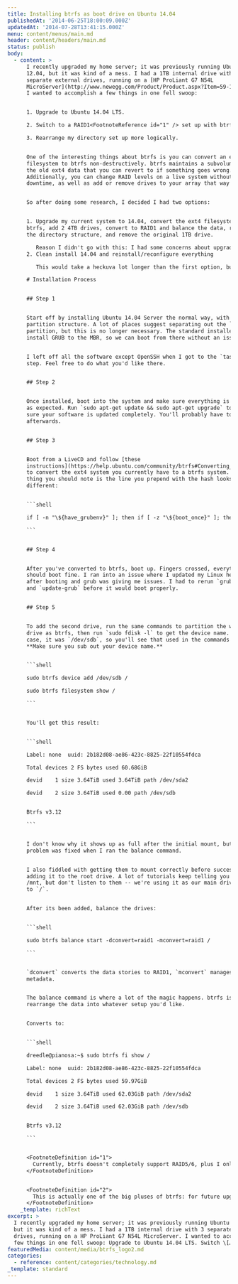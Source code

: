 ```yaml
---
title: Installing btrfs as boot drive on Ubuntu 14.04
publishedAt: '2014-06-25T18:00:09.000Z'
updatedAt: '2014-07-28T13:41:15.000Z'
menu: content/menus/main.md
header: content/headers/main.md
status: publish
body:
  - content: >
      I recently upgraded my home server; it was previously running Ubuntu
      12.04, but it was kind of a mess. I had a 1TB internal drive with 3
      separate external drives, running on a [HP ProLiant G7 N54L
      MicroServer](http://www.newegg.com/Product/Product.aspx?Item=59-107-921).
      I wanted to accomplish a few things in one fell swoop:


      1. Upgrade to Ubuntu 14.04 LTS.

      2. Switch to a RAID1<FootnoteReference id="1" /> set up with btrfs.

      3. Rearrange my directory set up more logically.


      One of the interesting things about btrfs is you can convert an ext4
      filesystem to btrfs non-destructively. btrfs maintains a subvolume with
      the old ext4 data that you can revert to if something goes wrong.
      Additionally, you can change RAID levels on a live system without any
      downtime, as well as add or remove drives to your array that way as well.


      So after doing some research, I decided I had two options:


      1. Upgrade my current system to 14.04, convert the ext4 filesystem to
      btrfs, add 2 4TB drives, convert to RAID1 and balance the data, rearrange
      the directory structure, and remove the original 1TB drive.

         Reason I didn't go with this: I had some concerns about upgrading to 12.04 "live", which is required because btrfs wasn't available in that version.<FootnoteReference id="2" /> I wouldn't have any backup or way to revert to my old system if something went wrong. Additionally, I had some software installed on my old system that I didn't really need (MySQL, Apache, plus some drivers for scanners and other things), and a clean install would give me a chance to wipe and reconfigure everything over again.
      2. Clean install 14.04 and reinstall/reconfigure everything

         This would take a heckuva lot longer than the first option, but would leave me with a new clean setup after I was finished.

      # Installation Process


      ## Step 1


      Start off by installing Ubuntu 14.04 Server the normal way, with a normal
      partition structure. A lot of places suggest separating out the `/boot`
      partition, but this is no longer necessary. The standard installer will
      install GRUB to the MBR, so we can boot from there without an issue.


      I left off all the software except OpenSSH when I got to the `tasksel`
      step. Feel free to do what you'd like there.


      ## Step 2


      Once installed, boot into the system and make sure everything is working
      as expected. Run `sudo apt-get update && sudo apt-get upgrade` to make
      sure your software is updated completely. You'll probably have to reboot
      afterwards.


      ## Step 3


      Boot from a LiveCD and follow [these
      instructions](https://help.ubuntu.com/community/btrfs#Converting_Ubuntu_12.10_ext4_root_filesystem)
      to convert the ext4 system you currently have to a btrfs system. The only
      thing you should note is the line you prepend with the hash looks a little
      different:


      ```shell

      if [ -n "\${have_grubenv}" ]; then if [ -z "\${boot_once}" ]; then save_env recordfail; fi; fi

      ```


      ## Step 4


      After you've converted to btrfs, boot up. Fingers crossed, everything
      should boot fine. I ran into an issue where I updated my Linux headers
      after booting and grub was giving me issues. I had to rerun `grub-install`
      and `update-grub` before it would boot properly.


      ## Step 5


      To add the second drive, run the same commands to partition the whole
      drive as btrfs, then run `sudo fdisk -l` to get the device name. In my
      case, it was `/dev/sdb`, so you'll see that used in the commands below.
      **Make sure you sub out your device name.**


      ```shell

      sudo btrfs device add /dev/sdb /

      sudo btrfs filesystem show /

      ```


      You'll get this result:


      ```shell

      Label: none  uuid: 2b182d08-ae86-423c-8825-22f10554fdca

      Total devices 2 FS bytes used 60.68GiB

      devid    1 size 3.64TiB used 3.64TiB path /dev/sda2

      devid    2 size 3.64TiB used 0.00 path /dev/sdb


      Btrfs v3.12    

      ```


      I don't know why it shows up as full after the initial mount, but that
      problem was fixed when I ran the balance command.


      I also fiddled with getting them to mount correctly before successfully
      adding it to the root drive. A lot of tutorials keep telling you to add to
      /mnt, but don't listen to them -- we're using it as our main drive so add
      to `/`.


      After its been added, balance the drives:


      ```shell

      sudo btrfs balance start -dconvert=raid1 -mconvert=raid1 /

      ```


      `dconvert` converts the data stories to RAID1, `mconvert` manages the
      metadata.


      The balance command is where a lot of the magic happens. btrfs is able to
      rearrange the data into whatever setup you'd like.


      Converts to:


      ```shell

      dreedle@pianosa:~$ sudo btrfs fi show /

      Label: none  uuid: 2b182d08-ae86-423c-8825-22f10554fdca

      Total devices 2 FS bytes used 59.97GiB

      devid    1 size 3.64TiB used 62.03GiB path /dev/sda2

      devid    2 size 3.64TiB used 62.03GiB path /dev/sdb


      Btrfs v3.12

      ```


      <FootnoteDefinition id="1">
        Currently, btrfs doesn't completely support RAID5/6, plus I only had two drives to work with, RAID1 was pretty much the only option. I could have gone with RAID0 for more space, but the point of switching to this set up was the redundancy, not the space, though I did end up with more space after I consolidated everything.
      </FootnoteDefinition>


      <FootnoteDefinition id="2">
        This is actually one of the big pluses of btrfs: for future upgrades, I can take a snapshot of the drive as it stands now, upgrade to 14.10 (whenever it arrives), and it if doesn't work, I can boot from the snapshot, and it's like nothing ever happened.
      </FootnoteDefinition>
    _template: richText
excerpt: >
  I recently upgraded my home server; it was previously running Ubuntu 12.04,
  but it was kind of a mess. I had a 1TB internal drive with 3 separate external
  drives, running on a HP ProLiant G7 N54L MicroServer. I wanted to accomplish a
  few things in one fell swoop: Upgrade to Ubuntu 14.04 LTS. Switch \[…]
featuredMedia: content/media/btrfs_logo2.md
categories:
  - reference: content/categories/technology.md
_template: standard
---
```


